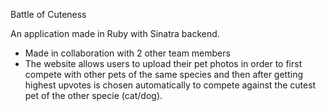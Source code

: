 Battle of Cuteness

An application made in Ruby with Sinatra backend.
- Made in collaboration with 2 other team members 
- The website allows users to upload their pet photos in order to first compete with other pets of the same species and then after getting highest upvotes is chosen automatically to compete against the cutest pet of the other specie (cat/dog).



